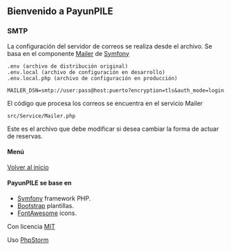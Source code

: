 ## Bienvenido a PayunPILE
### SMTP

La configuración del servidor de correos se realiza desde el archivo.
Se basa en el componente [Mailer](https://symfony.com/components/Mailer) de [Symfony](https://symfony.com)

```
.env (archivo de distribución original)
.env.local (archivo de configuración en desarrollo)
.env.local.php (archivo de configuración en producción)
```
`
MAILER_DSN=smtp://user:pass@host:puerto?encryption=tls&auth_mode=login
`

El código que procesa los correos se encuentra en el servicio Mailer
```
src/Service/Mailer.php
```
Este es el archivo que debe modificar si desea cambiar la forma 
de actuar de reservas.


#### Menú
[Volver al inicio][10]


#### PayunPILE se base en
- [Symfony][1] framework PHP.
- [Bootstrap](https://getbootstrap.com/) plantillas.
- [FontAwesome](https://fortawesome.github.io/Font-Awesome/) icons.

Con licencia [MIT](https://github.com/gerMdz/PayunPILE/blob/main/LICENSE)

Uso [PhpStorm][5]


[1]: https://symfony.com
[2]: https://symfony.com/doc/current/reference/requirements.html
[3]: https://symfony.com/doc/current/cookbook/configuration/web_server_configuration.html
[4]: https://symfony.com/download
[5]: https://jb.gg/OpenSource.
[6]: https://github.com/gerMdz/payunpile
[7]: https://germdz.github.io/incalinks/
[8]: https://github.com/gerMdz/PayunPILE.git
[10]: https://germdz.github.io/PayunPILE/
[11]: https://twig.symfony.com/